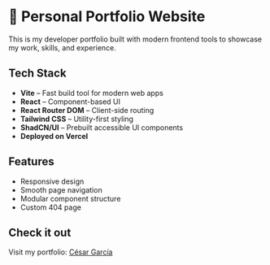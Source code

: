 # 💼 Personal Portfolio Website

This is my developer portfolio built with modern frontend tools to showcase my work, skills, and experience.

## Tech Stack

- **Vite** – Fast build tool for modern web apps  
- **React** – Component-based UI  
- **React Router DOM** – Client-side routing  
- **Tailwind CSS** – Utility-first styling  
- **ShadCN/UI** – Prebuilt accessible UI components  
- **Deployed on Vercel**

## Features

- Responsive design
- Smooth page navigation
- Modular component structure
- Custom 404 page

## Check it out

Visit my portfolio: [César García](https://cesar-garcia.vercel.app/)
